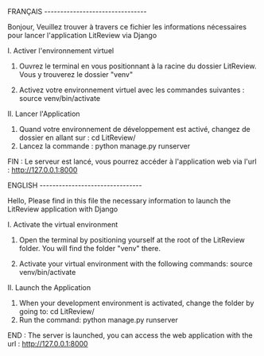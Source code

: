 FRANÇAIS --------------------------------

Bonjour, 
Veuillez trouver à travers ce fichier les informations nécessaires pour lancer l'application LitReview via Django



I. Activer l'environnement virtuel


1. Ouvrez le terminal en vous positionnant à la racine du dossier LitReview. Vous y trouverez le dossier "venv"

2. Activez votre environnement virtuel  avec les commandes suivantes : source venv/bin/activate


II. Lancer l'Application

1. Quand votre environnement de développement est activé, changez de dossier en allant sur : cd LitReview/
2. Lancez la commande : python manage.py runserver

FIN : Le serveur est lancé, vous pourrez accéder à l'application web via l'url : http://127.0.0.1:8000



ENGLISH --------------------------------


Hello, 
Please find in this file the necessary information to launch the LitReview application with Django



I. Activate the virtual environment


1. Open the terminal by positioning yourself at the root of the LitReview folder. You will find the folder "venv" there.

2. Activate your virtual environment with the following commands: source venv/bin/activate


II. Launch the Application

1. When your development environment is activated, change the folder by going to: cd LitReview/
2. Run the command: python manage.py runserver

END : The server is launched, you can access the web application with the url : http://127.0.0.1:8000

